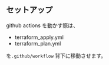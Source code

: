 ## セットアップ

github actions を動かす際は、

- terraform_apply.yml
- terraform_plan.yml

を`.github/workflow` 背下に移動させます。
